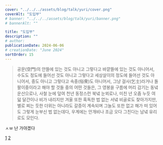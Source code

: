 ```yaml
---
cover: "../../../assets/blog/talk/yuri/cover.png"
coverAlt: "도입부"
# banner: "../../../assets/blog/talk/yuri/banner.png"
# bannerAlt: ""

title: "도입부"
description: ""
# author:
publicationDate: 2024-06-06
# creationDate: "June 2024"
sortOrder: 15
---
```


> 공문(空門)의 안뜰에 있는 것도 아니고 그렇다고 바깥뜰에 있는 것도 아니어서, 수도도 정도에 들어선 것도 아니고 그렇다고 세상살이의 정도에 들어선 것도 아니어서, 중도 아니고 그렇다고 속중(俗衆)도 아니어서, 그냥 걸사(乞士)라거나 돌팔이중이라고 해야 할 것들 중의 어떤 것들은, 그 영봉을 구름에 머리 감기는 동녘 운산으로나, 사철 눈에 덮여 천년 동정스런 북녘 눈뫼로나, 미친 년 오줌 누듯 여덟 달간이나 비가 내리지만 겨울 또한 혹독한 법 없는 서녘 비골로도 찾아가지만, 별로 찌는 듯한 더위는 아니라도 갈증이 계속되며 그늘도 또한 없고 해가 떠 있어도 그렇게 눈부신 법 없는데다, 우계에는 안개비나 조금 오다 그친다는 남녘 유리로도 모인다.

ㅅㅂ 난 가야겠다

<div class="footnotes">
  <a href="https://sacred-texts.com/bud/tib/psydead.htm" target="_blank" class="">1</a>
  <a href="https://blog.naver.com/bgwsnirwow/130156559022" target="_blank" class="">2</a>
</div>
